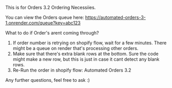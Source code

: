 This is for Orders 3.2 Ordering Necessiies.

You can view the Orders queue here: https://automated-orders-3-1.onrender.com/queue?key=abc123

What to do if Order's arent coming through?
1. If order number is retrying on shopify flow, wait for a few minutes. There might be a queue on render that's processing other orders.
2. Make sure that there's extra blank rows at the bottom. Sure the code might make a new row, but this is just in case it cant detect any blank rows.
3. Re-Run the order in shopify flow: Automated Orders 3.2

Any further questions, feel free to ask :)
